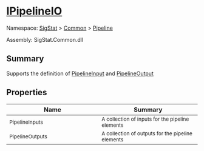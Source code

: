 # [IPipelineIO](./IPipelineIO.md)

Namespace: [SigStat]() > [Common](./../README.md) > [Pipeline](./README.md)

Assembly: SigStat.Common.dll

## Summary
Supports the definition of [PipelineInput](../SigStat/Common/Pipeline/PipelineInput.md) and [PipelineOutput](../SigStat/Common/Pipeline/PipelineOutput.md)

## Properties

| Name<div><a href="#"><img width=400></a></div> | Summary<div><a href="#"><img width=475></a></div> | 
| --- | --- | 
| <sub>PipelineInputs</sub> | <sub>A collection of inputs for the pipeline elements</sub> | 
| <sub>PipelineOutputs</sub> | <sub>A collection of outputs for the pipeline elements</sub> | 


